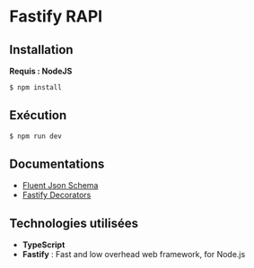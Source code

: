 # Fastify RAPI

## Installation

<strong>Requis : NodeJS</strong>

```bash
$ npm install
```

## Exécution

```bash
$ npm run dev
```

## Documentations

- [Fluent Json Schema](https://github.com/fastify/fluent-json-schema)
- [Fastify Decorators](https://github.com/L2jLiga/fastify-decorators)

## Technologies utilisées

-   <strong>TypeScript</strong>
-   <strong>Fastify</strong> : Fast and low overhead web framework, for Node.js